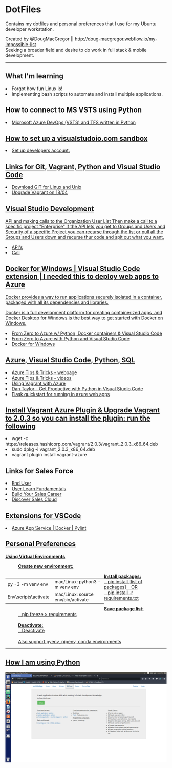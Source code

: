 # DotFiles
Contains my dotfiles and personal preferences that I use for my Ubuntu developer workstation.

Created by @DougMacGregor || http://doug-macgregor.webflow.io/my-impossible-list <br>
Seeking a broader field and desire to do work in full stack & mobile development.
<hr>

## What I'm learning
<li>Forgot how fun Linux is!</li>
<li>Implementing bash scripts to automate and install multiple applications.</li>

## How to connect to MS VSTS using Python
<li><a href="https://github.com/rcoenmans/vsts-client"</a>Microsoft Azure DevOps (VSTS) and TFS written in Python</li>

## How to set up a visualstudoio.com sandbox
<li><a href="https://my.visualstudio.com"</a>Set up developers account.</li>

## Links for Git, Vagrant, Python and Visual Studio Code
<li><a href="https://git-scm.com/download/linux"</a>Download GIT for Linux and Unix</li>
<li><a href="https://computingforgeeks.com/install-latest-vagrant-on-ubuntu-18-04-debian-9-kali-linux/"</a>Upgrade Vagrant on 18/04</li>

## Visual Studio Development
API and making calls to the Organization User List
Then make a call to a specific project "Enterprise" if the API lets you get to Groups and Users and Security of a specific Project you can recurse through the list or pull all the Groups and Users down and recurse thur code and spit out what you want.

<li><a href="https://docs.microsoft.com/en-us/rest/api/azure/devops/audit/?view=azure-devops-rest-5.1"</a>API's</li>
<li><a href="https://docs.microsoft.com/en-us/azure/devops/organizations/security/export-users-audit-log?view=azure-devops"</a>Call</li>

## Docker for Windows | Visual Studio Code extension | I needed this to deploy web apps to Azure
Docker provides a way to run applications securely isolated in a container, packaged with all its dependencies and libraries.

Docker is a full development platform for creating containerized apps, and Docker Desktop for Windows is the best way to get started with Docker on Windows.

<li><a href="https://www.youtube.com/watch?v=I1cG1FRjFOQ"</a>From Zero to Azure w/ Python, Docker containers & Visual Studio Code</li>
<li><a href="https://youtu.be/DPBspKl2epk"</a>From Zero to Azure with Python and Visual Studio Code</li>
<li><a href="https://docs.docker.com/docker-for-windows/?utm_source=docker4win_2.0.0.3&utm_medium=docs&utm_campaign=referral"</a>Docker for Windows</li>
  
## Azure, Visual Studio Code, Python, SQL
<li><a href="https://microsoft.github.io/AzureTipsAndTricks/"</a>Azure Tips & Tricks - webpage</li>
<li><a href="https://www.youtube.com/playlist?list=PLLasX02E8BPCNCK8Thcxu-Y-XcBUbhFWC"</a>Azure Tips & Tricks - videos</li>
<li><a href="https://blog.scottlowe.org/2017/12/11/using-vagrant-with-azure/"</a>Using Vagrant with Azure</li>
<li><a href="https://youtu.be/6YLMWU-5H9o"</a>Dan Taylor - Get Productive with Python in Visual Studio Code</li>
<li><a href="https://github.com/qubitron/flask-webapp-quickstart"</a>Flask quickstart for running in azure web apps</li>

## Install Vagrant Azure Plugin & Upgrade Vagrant to 2.0.3 so you can install the plugin: run the following
<li><a>wget -c https://releases.hashicorp.com/vagrant/2.0.3/vagrant_2.0.3_x86_64.deb</a></li>
<li>sudo dpkg -i vagrant_2.0.3_x86_64.deb</li>
<li>vagrant plugin install vagrant-azure</li>

## Links for Sales Force
<li><a href="https://trailhead.salesforce.com/content/learn/trails/lex_end_user"</a>End User</li>
<li><a href="https://trailhead.salesforce.com/content/learn/trails/lex_user_learn_fundamentals"</a>User Learn Fundamentals</li>
<li><a href="https://trailhead.salesforce.com/content/learn/trails/build-your-sales-career"</a>Build Your Sales Career</li>
<li><a href="https://trailhead.salesforce.com/content/learn/trails/discover-sales-cloud"</a>Discover Sales Cloud</li>

## Extensions for VSCode
<li> Azure App Service | Docker | Pylint</li>

## Personal Preferences
<p><strong>Using Virtual Environments</strong></p>
<p style="padding-left: 40px;"><strong>Create new environment:</strong></p>
<table style="width: 61.1559%; border-collapse: collapse; border-style: dashed; float: left;" border="0">
<tbody>
<tr>
<td style="width: 12.2223%;">py -3 -m venv env</td>
<td style="width: 49.156%;">mac/Linux: python3 -m venv env</td>
</tr>
<tr>
<td style="width: 12.2223%;">Env\scripts\activate</td>
<td style="width: 49.156%;">mac/Linux: source env/bin/activate</td>
</tr>
</tbody>
</table>
<p style="padding-left: 40px;"><strong>Install packages:</strong><br />&nbsp; &nbsp;pip install [list of packages]&nbsp; &nbsp; OR<br />&nbsp; &nbsp;pip install -r requirements.txt<br /><br /><strong>Save package list:</strong><br />&nbsp; &nbsp;pip freeze &gt; requirements<br /><br /><strong>Deactivate:</strong><br />&nbsp; &nbsp;Deactivate<br /><br />Also support pyenv, pipenv, conda environments</p>
<hr>

## How I am using Python
![python-code](https://raw.githubusercontent.com/SEDoug/portfolioapp/master/static/Screenshot%20from%202017-10-19%2020-44-01.png)
